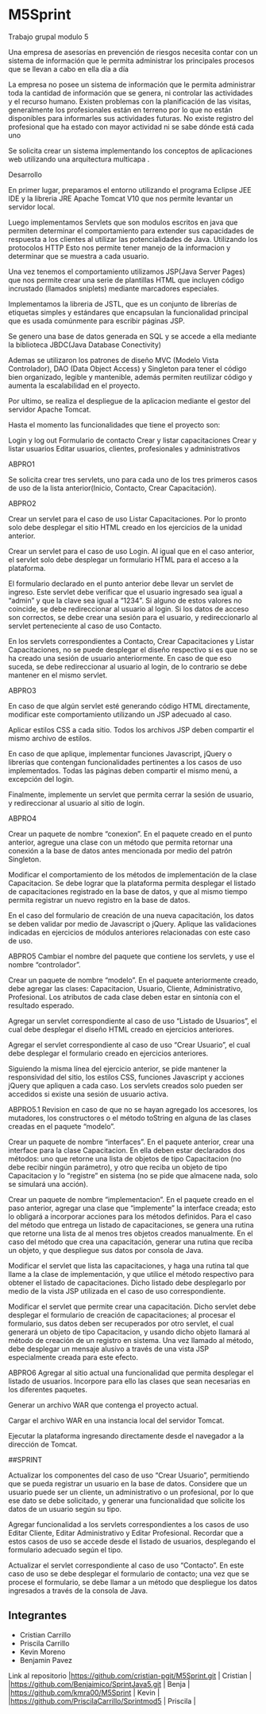 # M5Sprint
Trabajo grupal modulo 5

Una empresa de asesorías en prevención de riesgos necesita contar con un sistema de información que le permita administrar los principales procesos que se llevan a cabo en ella día a día

La empresa no posee un sistema de información que le permita administrar toda la cantidad de
información que se genera, ni controlar las actividades y el recurso humano. Existen problemas
con la planificación de las visitas, generalmente los profesionales están en terreno por lo que no
están disponibles para informarles sus actividades futuras. No existe registro del profesional que
ha estado con mayor actividad ni se sabe dónde está cada uno

Se solicita crear un sistema implementando los conceptos de aplicaciones web utilizando una arquitectura multicapa .

Desarrollo

En primer lugar, preparamos el entorno utilizando el programa Eclipse JEE IDE y la libreria JRE Apache Tomcat V10 que nos permite levantar un servidor local.

Luego implementamos Servlets que son modulos escritos en java que permiten determinar el comportamiento para extender sus capacidades de respuesta a los clientes al utilizar las potencialidades de Java. 
Utilizando los protocolos HTTP Esto nos permite tener manejo de la informacion y determinar que se muestra a cada usuario.

Una vez tenemos el comportamiento utilizamos JSP(Java Server Pages) que nos permite crear una serie de plantillas HTML que incluyen código incrustado (llamados sniplets) mediante marcadores especiales.

Implementamos la libreria de JSTL, que es un conjunto de librerías de etiquetas simples y estándares que encapsulan la funcionalidad principal que es usada comúnmente para escribir páginas JSP.

Se genero una base de datos generada en SQL y se accede a ella mediante la biblioteca JBDC(Java Database Conectivity)

Ademas se utilizaron los patrones de diseño MVC (Modelo Vista Controlador), DAO (Data Object Access) y Singleton para tener el código bien organizado, legible y mantenible, además permiten reutilizar código y aumenta la escalabilidad en el proyecto.

Por ultimo, se realiza el despliegue de la aplicacion mediante el gestor del servidor Apache Tomcat.

Hasta el momento las funcionalidades que tiene el proyecto son:

Login y log out
Formulario de contacto
Crear y listar capacitaciones
Crear y listar usuarios
Editar usuarios, clientes, profesionales y administrativos

ABPRO1

Se solicita crear tres servlets, uno para cada uno de los tres primeros casos de uso de la lista anterior(Inicio, Contacto, Crear Capacitación).

ABPRO2

Crear un servlet para el caso de uso Listar Capacitaciones. Por lo pronto solo debe desplegar el sitio HTML creado en los ejercicios de la unidad anterior.

Crear un servlet para el caso de uso Login. Al igual que en el caso anterior, el servlet solo debe desplegar un formulario HTML para el acceso a la plataforma.

El formulario declarado en el punto anterior debe llevar un servlet de ingreso. Este servlet debe verificar que el usuario ingresado sea igual a “admin” y que la clave sea igual a “1234”. Si alguno de estos valores no coincide, se debe redireccionar al usuario al login. Si los datos de acceso son correctos, se debe crear una sesión para el usuario, y redireccionarlo al servlet perteneciente al caso de uso Contacto.

En los servlets correspondientes a Contacto, Crear Capacitaciones y Listar Capacitaciones, no se puede desplegar el diseño respectivo si es que no se ha creado una sesión de usuario anteriormente. En caso de que eso suceda, se debe redireccionar al usuario al login, de lo contrario se debe mantener en el mismo servlet.

ABPRO3

En caso de que algún servlet esté generando código HTML directamente, modificar este comportamiento utilizando un JSP adecuado al caso.

Aplicar estilos CSS a cada sitio. Todos los archivos JSP deben compartir el mismo archivo de estilos.

En caso de que aplique, implementar funciones Javascript, jQuery o librerías que contengan funcionalidades pertinentes a los casos de uso implementados.
Todas las páginas deben compartir el mismo menú, a excepción del login.

Finalmente, implemente un servlet que permita cerrar la sesión de usuario, y redireccionar al usuario al sitio de login.

ABPRO4

Crear un paquete de nombre “conexion”.
En el paquete creado en el punto anterior, agregue una clase con un método que permita retornar una conexión a la base de datos antes mencionada por medio del patrón Singleton.

Modificar el comportamiento de los métodos de implementación de la clase Capacitacion. Se debe lograr que la plataforma permita desplegar el listado de capacitaciones registrado en la base de datos, y que al mismo tiempo permita registrar un nuevo registro en la base de datos.

En el caso del formulario de creación de una nueva capacitación, los datos se deben validar por medio de Javascript o jQuery. Aplique las validaciones indicadas en ejercicios de módulos anteriores relacionadas con este caso de uso.

ABPRO5
Cambiar el nombre del paquete que contiene los servlets, y use el nombre “controlador”.

Crear un paquete de nombre “modelo”.
En el paquete anteriormente creado, debe agregar las clases: Capacitacion, Usuario, Cliente, Administrativo, Profesional. Los atributos de cada clase deben estar en sintonía con el resultado esperado.

Agregar un servlet correspondiente al caso de uso “Listado de Usuarios”, el cual debe desplegar el diseño HTML creado en ejercicios anteriores.

Agregar el servlet correspondiente al caso de uso “Crear Usuario”, el cual debe desplegar el formulario creado en ejercicios anteriores.

Siguiendo la misma línea del ejercicio anterior, se pide mantener la responsividad del sitio, los estilos CSS, funciones Javascript y acciones jQuery que apliquen a cada caso.
Los servlets creados solo pueden ser accedidos si existe una sesión de usuario activa.

ABPRO5.1
Revision en caso de que no se hayan agregado los accesores, los mutadores, los constructores o el método toString en alguna de las clases creadas en el paquete “modelo”.

Crear un paquete de nombre “interfaces”.
En el paquete anterior, crear una interface para la clase Capacitacion. En ella deben estar declarados dos métodos: uno que retorne una lista de objetos de tipo Capacitacion (no debe recibir ningún parámetro), y otro que reciba un objeto de tipo Capacitacion y lo “registre” en sistema (no se pide que almacene nada, solo se simulará una acción).

Crear un paquete de nombre “implementacion”.
En el paquete creado en el paso anterior, agregar una clase que “implemente” la interface creada; esto lo obligará a incorporar acciones para los métodos definidos. Para el caso del método que entrega un listado de capacitaciones, se genera una rutina que retorne una lista de al menos tres objetos creados manualmente. En el caso del método que crea una capacitación, generar una rutina que reciba un objeto, y que despliegue sus datos por consola de Java.

Modificar el servlet que lista las capacitaciones, y haga una rutina tal que llame a la clase de implementación, y que utilice el método respectivo para obtener el listado de capacitaciones. Dicho listado debe desplegarlo por medio de la vista JSP utilizada en el caso de uso correspondiente.

Modificar el servlet que permite crear una capacitación. Dicho servlet debe desplegar el formulario de creación de capacitaciones; al procesar el formulario, sus datos deben ser recuperados por otro servlet, el cual generará un objeto de tipo Capacitacion, y usando dicho objeto llamará al método de creación de un registro en sistema. Una vez llamado al método, debe desplegar un mensaje alusivo a través de una vista JSP especialmente creada para este efecto.

ABPRO6
Agregar al sitio actual una funcionalidad que permita desplegar el listado de usuarios. Incorpore para ello las clases que sean necesarias en los diferentes paquetes.

Generar un archivo WAR que contenga el proyecto actual.

Cargar el archivo WAR en una instancia local del servidor Tomcat.

Ejecutar la plataforma ingresando directamente desde el navegador a la dirección de Tomcat.

##SPRINT

Actualizar los componentes del caso de uso “Crear Usuario”, permitiendo que se pueda
registrar un usuario en la base de datos. Considere que un usuario puede ser un cliente,
un administrativo o un profesional, por lo que ese dato se debe solicitado, y generar una
funcionalidad que solicite los datos de un usuario según su tipo.

Agregar funcionalidad a los servlets correspondientes a los casos de uso Editar Cliente,
Editar Administrativo y Editar Profesional. Recordar que a estos casos de uso se accede
desde el listado de usuarios, desplegando el formulario adecuado según el tipo.

Actualizar el servlet correspondiente al caso de uso “Contacto”. En este caso de uso se
debe desplegar el formulario de contacto; una vez que se procese el formulario, se debe
llamar a un método que despliegue los datos ingresados a través de la consola de Java.

## Integrantes

- Cristian Carrillo
- Priscila Carrillo
- Kevin Moreno
- Benjamin Pavez

Link al repositorio
|https://github.com/cristian-pgit/M5Sprint.git | Cristian |
|https://github.com/Benjaimico/SprintJava5.git | Benja |
|https://github.com/kmra00/M5Sprint | Kevin |
|https://github.com/PriscilaCarrillo/Sprintmod5 | Priscila |
